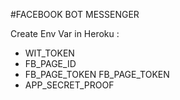 #FACEBOOK BOT MESSENGER

Create Env Var in Heroku :

- WIT_TOKEN
- FB_PAGE_ID
- FB_PAGE_TOKEN FB_PAGE_TOKEN
- APP_SECRET_PROOF

